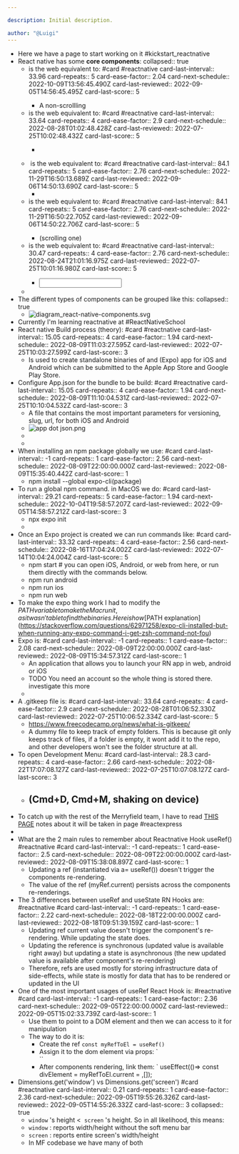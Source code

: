 ```yaml
---

description: Initial description.

author: "@Luigi"
---
```


- Here we have a page to start working on it #kickstart_reactnative
- React native has some **core components**:
  collapsed:: true
	- <View> is the web equivalent to: #card #reactnative
	  card-last-interval:: 33.96
	  card-repeats:: 5
	  card-ease-factor:: 2.04
	  card-next-schedule:: 2022-10-09T13:56:45.490Z
	  card-last-reviewed:: 2022-09-05T14:56:45.495Z
	  card-last-score:: 5
		- A non-scrollling <div>
	- <Text>  is the web equivalent to: #card #reactnative
	  card-last-interval:: 33.64
	  card-repeats:: 4
	  card-ease-factor:: 2.9
	  card-next-schedule:: 2022-08-28T01:02:48.428Z
	  card-last-reviewed:: 2022-07-25T10:02:48.432Z
	  card-last-score:: 5
		- <p>
	- <Image>  is the web equivalent to: #card #reactnative
	  card-last-interval:: 84.1
	  card-repeats:: 5
	  card-ease-factor:: 2.76
	  card-next-schedule:: 2022-11-29T16:50:13.689Z
	  card-last-reviewed:: 2022-09-06T14:50:13.690Z
	  card-last-score:: 5
		- <img>
	- <ScrollView>  is the web equivalent to: #card #reactnative
	  card-last-interval:: 84.1
	  card-repeats:: 5
	  card-ease-factor:: 2.76
	  card-next-schedule:: 2022-11-29T16:50:22.705Z
	  card-last-reviewed:: 2022-09-06T14:50:22.706Z
	  card-last-score:: 5
		- <div> (scrolling one)
	- <TextInput>  is the web equivalent to: #card #reactnative
	  card-last-interval:: 30.47
	  card-repeats:: 4
	  card-ease-factor:: 2.76
	  card-next-schedule:: 2022-08-24T21:01:16.975Z
	  card-last-reviewed:: 2022-07-25T10:01:16.980Z
	  card-last-score:: 5
		- <input type="text">
	-
- The different types of components can be grouped like this:
  collapsed:: true
	- ![diagram_react-native-components.svg](../assets/diagram_react-native-components_1655207195361_0.svg)
- Currently I'm learning reactnative at #ReactNativeSchool
- React native Build process (theory): #card #reactnative
  card-last-interval:: 15.05
  card-repeats:: 4
  card-ease-factor:: 1.94
  card-next-schedule:: 2022-08-09T11:03:27.595Z
  card-last-reviewed:: 2022-07-25T10:03:27.599Z
  card-last-score:: 3
	- Is used to create standalone binaries of and (Expo) app for iOS and Android which can be submitted to the Apple App Store and Google Play Store.
- Configure App.json for the bundle to be build: #card #reactnative
  card-last-interval:: 15.05
  card-repeats:: 4
  card-ease-factor:: 1.94
  card-next-schedule:: 2022-08-09T11:10:04.531Z
  card-last-reviewed:: 2022-07-25T10:10:04.532Z
  card-last-score:: 3
	- A file that contains the most important parameters for versioning, slug, url, for both iOS and Android
	- ![app dot json.png](../assets/app_dot_json_1656662841699_0.png)
	-
	-
- When installing an npm package globally we use: #card
  card-last-interval:: -1
  card-repeats:: 1
  card-ease-factor:: 2.56
  card-next-schedule:: 2022-08-09T22:00:00.000Z
  card-last-reviewed:: 2022-08-09T15:35:40.442Z
  card-last-score:: 1
	- npm install --global expo-cli(package)
- To run a global npm command. in MacOS we do: #card
  card-last-interval:: 29.21
  card-repeats:: 5
  card-ease-factor:: 1.94
  card-next-schedule:: 2022-10-04T19:58:57.207Z
  card-last-reviewed:: 2022-09-05T14:58:57.212Z
  card-last-score:: 3
	- npx expo init <projectFolder>
	-
- Once an Expo project is created we can run commands like: #card
  card-last-interval:: 33.32
  card-repeats:: 4
  card-ease-factor:: 2.56
  card-next-schedule:: 2022-08-16T17:04:24.002Z
  card-last-reviewed:: 2022-07-14T10:04:24.004Z
  card-last-score:: 5
	- npm start # you can open iOS, Android, or web from here, or run them directly with the commands below.
	- npm run android
	- npm run ios
	- npm run web
- To make the expo thing work I had to modify the $PATH variable to make the Mac run it, as it wasn't able to find the binaries. Here is how [$PATH explanation](https://stackoverflow.com/questions/62971258/expo-cli-installed-but-when-running-any-expo-command-i-get-zsh-command-not-fou)
- Expo is: #card
  card-last-interval:: -1
  card-repeats:: 1
  card-ease-factor:: 2.08
  card-next-schedule:: 2022-08-09T22:00:00.000Z
  card-last-reviewed:: 2022-08-09T15:34:57.312Z
  card-last-score:: 1
	- An application that allows you to launch your RN app in web, android or iOS
	- TODO You need an account so the whole thing is stored there.  investigate this more
	-
- A .gitkeep file is: #card
  card-last-interval:: 33.64
  card-repeats:: 4
  card-ease-factor:: 2.9
  card-next-schedule:: 2022-08-28T01:06:52.330Z
  card-last-reviewed:: 2022-07-25T10:06:52.334Z
  card-last-score:: 5
	- https://www.freecodecamp.org/news/what-is-gitkeep/
	- A dummy file to keep track of empty folders. This is because git only keeps track of files, if a folder is empty, it wont add it to the repo, and other developers won't see the folder structure at all.
- To open Development Menu: #card
  card-last-interval:: 28.3
  card-repeats:: 4
  card-ease-factor:: 2.66
  card-next-schedule:: 2022-08-22T17:07:08.127Z
  card-last-reviewed:: 2022-07-25T10:07:08.127Z
  card-last-score:: 3
	- (Cmd+D, Cmd+M, shaking on device)
		-
- To catch up with the rest of the Merryfield team, I have to read [THIS PAGE](https://www.reactnative.express/) notes about it will be taken in page #reactexpress
-
- What are the 2 main rules to remember about Reactnative Hook useRef() #reactnative #card
  card-last-interval:: -1
  card-repeats:: 1
  card-ease-factor:: 2.5
  card-next-schedule:: 2022-08-09T22:00:00.000Z
  card-last-reviewed:: 2022-08-09T15:38:08.897Z
  card-last-score:: 1
	- Updating a ref (instantiated via a= useRef()) doesn't trigger the components re-rendering.
	- The value of the ref (myRef.current) persists across the components re-renderings.
- The 3 differences between useRef and useState RN Hooks are: #reactnative #card
  card-last-interval:: -1
  card-repeats:: 1
  card-ease-factor:: 2.22
  card-next-schedule:: 2022-08-18T22:00:00.000Z
  card-last-reviewed:: 2022-08-18T09:51:39.159Z
  card-last-score:: 1
	- Updating ref current value doesn't trigger the component's re-rendering. While updating the state does.
	- Updating the reference is synchronous (updated value is available right away) but updating a state is asynchronous (the new updated value is available after component's re-rendering)
	- Therefore, refs are used mostly for storing infrastructure data of side-effects, while state is mostly for data that has to be rendered or updated in the UI
- One of the most important usages of useRef React Hook is: #reactnative #card
  card-last-interval:: -1
  card-repeats:: 1
  card-ease-factor:: 2.36
  card-next-schedule:: 2022-09-05T22:00:00.000Z
  card-last-reviewed:: 2022-09-05T15:02:33.739Z
  card-last-score:: 1
	- Use them to point to a DOM element and then we can access to it for manipulation
	- The way to do it is:
		- Create the ref `const myRefToEl = useRef()`
		- Assign it to the dom element via props: `<div ref="myRefToEl" />``
		- After components rendering, link them: ` useEffect(()=> const divElement = myRefToEl.current = ,[]);
- Dimensions.get('window') vs Dimensions.get('screen') #card #reactnative
  card-last-interval:: 0.21
  card-repeats:: 1
  card-ease-factor:: 2.36
  card-next-schedule:: 2022-09-05T19:55:26.326Z
  card-last-reviewed:: 2022-09-05T14:55:26.332Z
  card-last-score:: 3
  collapsed:: true
	- `window` 's height <  `screen` 's height. So in all likelihood, this means:
	- `window` : reports width/height without the soft menu bar
	- `screen` : reports entire screen's width/height
	- In MF codebase we have many of both